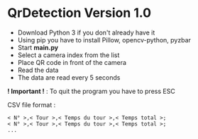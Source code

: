 # QrDetection Version 1.0

- Download Python 3 if you don't already have it
- Using pip you have to install Pillow, opencv-python, pyzbar
- Start **main.py**
- Select a camera index from the list
- Place QR code in front of the camera
- Read the data
- The data are read every 5 seconds

**! Important !** : To quit the program you have to press ESC

CSV file format :

    < N° >,< Tour >,< Temps du tour >,< Temps total >;
    < N° >,< Tour >,< Temps du tour >,< Temps total >;
    ...

